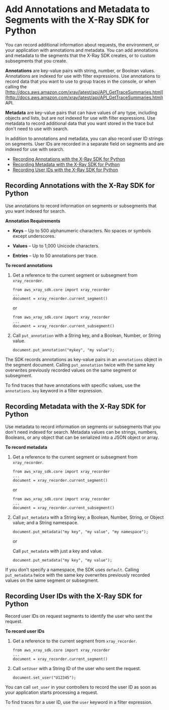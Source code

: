 # Add Annotations and Metadata to Segments with the X\-Ray SDK for Python<a name="xray-sdk-python-segment"></a>

You can record additional information about requests, the environment, or your application with annotations and metadata\. You can add annotations and metadata to the segments that the X\-Ray SDK creates, or to custom subsegments that you create\.

**Annotations** are key\-value pairs with string, number, or Boolean values\. Annotations are indexed for use with filter expressions\. Use annotations to record data that you want to use to group traces in the console, or when calling the [http://docs.aws.amazon.com/xray/latest/api/API_GetTraceSummaries.html](http://docs.aws.amazon.com/xray/latest/api/API_GetTraceSummaries.html) API\.

**Metadata** are key\-value pairs that can have values of any type, including objects and lists, but are not indexed for use with filter expressions\. Use metadata to record additional data that you want stored in the trace but don't need to use with search\.

In addition to annotations and metadata, you can also record user ID strings on segments\. User IDs are recorded in a separate field on segments and are indexed for use with search\.


+ [Recording Annotations with the X\-Ray SDK for Python](#xray-sdk-python-segment-annotations)
+ [Recording Metadata with the X\-Ray SDK for Python](#xray-sdk-python-segment-metadata)
+ [Recording User IDs with the X\-Ray SDK for Python](#xray-sdk-python-segment-userid)

## Recording Annotations with the X\-Ray SDK for Python<a name="xray-sdk-python-segment-annotations"></a>

Use annotations to record information on segments or subsegments that you want indexed for search\.

**Annotation Requirements**

+ **Keys** – Up to 500 alphanumeric characters\. No spaces or symbols except underscores\.

+ **Values** – Up to 1,000 Unicode characters\.

+ **Entries** – Up to 50 annotations per trace\.

**To record annotations**

1. Get a reference to the current segment or subsegment from `xray_recorder`\.

   ```
   from aws_xray_sdk.core import xray_recorder
   ...
   document = xray_recorder.current_segment()
   ```

   or

   ```
   from aws_xray_sdk.core import xray_recorder
   ...
   document = xray_recorder.current_subsegment()
   ```

1. Call `put_annotation` with a String key, and a Boolean, Number, or String value\.

   ```
   document.put_annotation("mykey", "my value");
   ```

The SDK records annotations as key\-value pairs in an `annotations` object in the segment document\. Calling `put_annotation` twice with the same key overwrites previously recorded values on the same segment or subsegment\.

To find traces that have annotations with specific values, use the `annotations.key` keyword in a filter expression\.

## Recording Metadata with the X\-Ray SDK for Python<a name="xray-sdk-python-segment-metadata"></a>

Use metadata to record information on segments or subsegments that you don't need indexed for search\. Metadata values can be strings, numbers, Booleans, or any object that can be serialized into a JSON object or array\.

**To record metadata**

1. Get a reference to the current segment or subsegment from `xray_recorder`\.

   ```
   from aws_xray_sdk.core import xray_recorder
   ...
   document = xray_recorder.current_segment()
   ```

   or

   ```
   from aws_xray_sdk.core import xray_recorder
   ...
   document = xray_recorder.current_subsegment()
   ```

1. Call `put_metadata` with a String key; a Boolean, Number, String, or Object value; and a String namespace\.

   ```
   document.put_metadata("my key", "my value", "my namespace");
   ```

   or

   Call `put_metadata` with just a key and value\.

   ```
   document.put_metadata("my key", "my value");
   ```

If you don't specify a namespace, the SDK uses `default`\. Calling `put_metadata` twice with the same key overwrites previously recorded values on the same segment or subsegment\.

## Recording User IDs with the X\-Ray SDK for Python<a name="xray-sdk-python-segment-userid"></a>

Record user IDs on request segments to identify the user who sent the request\.

**To record user IDs**

1. Get a reference to the current segment from `xray_recorder`\.

   ```
   from aws_xray_sdk.core import xray_recorder
   ...
   document = xray_recorder.current_segment()
   ```

1. Call `setUser` with a String ID of the user who sent the request\.

   ```
   document.set_user("U12345");
   ```

You can call `set_user` in your controllers to record the user ID as soon as your application starts processing a request\.

To find traces for a user ID, use the `user` keyword in a filter expression\.